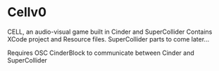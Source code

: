 Cellv0
======

CELL, an audio-visual game built in Cinder and SuperCollider
Contains XCode project and Resource files.
SuperCollider parts to come later...


Requires OSC CinderBlock to communicate between Cinder and SuperCollider
